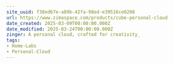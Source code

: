 ```yaml
---
site_uuid: f38ed67e-a89b-42fa-98ed-e39516ce0208
url: https://www.zimaspace.com/products/cube-personal-cloud
date_created: 2025-03-09T00:00:00.000Z
date_modified: 2025-03-24T00:00:00.000Z
zinger: A personal cloud, crafted for creativity_
tags:
- Home-Labs
- Personal-Cloud
---
```




